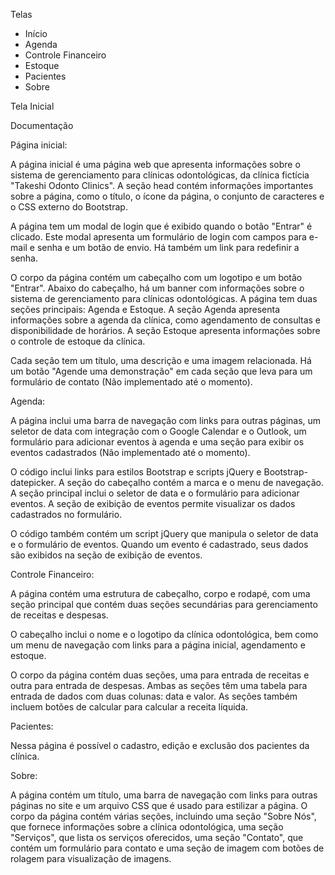 Telas

- Início
- Agenda
- Controle Financeiro
- Estoque
- Pacientes
- Sobre

Tela Inicial

Documentação


Página inicial:

A página inicial é uma página web que apresenta informações sobre o sistema de gerenciamento para clínicas odontológicas, da clínica fictícia "Takeshi Odonto Clinics".
A seção head contém informações importantes sobre a página, como o título, o ícone da página, o conjunto de caracteres e o CSS externo do Bootstrap.

A página tem um modal de login que é exibido quando o botão "Entrar" é clicado. Este modal apresenta um formulário de login com campos para e-mail e senha e um botão de envio. Há também um link para redefinir a senha.

O corpo da página contém um cabeçalho com um logotipo e um botão "Entrar". Abaixo do cabeçalho, há um banner com informações sobre o sistema de gerenciamento para clínicas odontológicas. 
A página tem duas seções principais: Agenda e Estoque. A seção Agenda apresenta informações sobre a agenda da clínica, como agendamento de consultas e disponibilidade de horários. A seção Estoque apresenta informações sobre o controle de estoque da clínica.

Cada seção tem um título, uma descrição e uma imagem relacionada. Há um botão "Agende uma demonstração" em cada seção que leva para um formulário de contato (Não implementado até o momento).


Agenda:

A página inclui uma barra de navegação com links para outras páginas, um seletor de data com integração com o Google Calendar e o Outlook, um formulário para adicionar eventos à agenda e uma seção para exibir os eventos cadastrados (Não implementado até o momento).

O código inclui links para estilos Bootstrap e scripts jQuery e Bootstrap-datepicker. A seção do cabeçalho contém a marca e o menu de navegação. A seção principal inclui o seletor de data e o formulário para adicionar eventos. A seção de exibição de eventos permite visualizar os dados cadastrados no formulário.

O código também contém um script jQuery que manipula o seletor de data e o formulário de eventos. Quando um evento é cadastrado, seus dados são exibidos na seção de exibição de eventos.


Controle Financeiro:

A página contém uma estrutura de cabeçalho, corpo e rodapé, com uma seção principal que contém duas seções secundárias para gerenciamento de receitas e despesas.

O cabeçalho inclui o nome e o logotipo da clínica odontológica, bem como um menu de navegação com links para a página inicial, agendamento e estoque.

O corpo da página contém duas seções, uma para entrada de receitas e outra para entrada de despesas. Ambas as seções têm uma tabela para entrada de dados com duas colunas: data e valor. As seções também incluem botões de calcular para calcular a receita líquida.


Pacientes:

Nessa página é possível o cadastro, edição e exclusão dos pacientes da clínica.


Sobre:

A página contém um título, uma barra de navegação com links para outras páginas no site e um arquivo CSS que é usado para estilizar a página. O corpo da página contém várias seções, incluindo uma seção "Sobre Nós", que fornece informações sobre a clínica odontológica, uma seção "Serviços", que lista os serviços oferecidos, uma seção "Contato", que contém um formulário para contato e uma seção de imagem com botões de rolagem para visualização de imagens.

